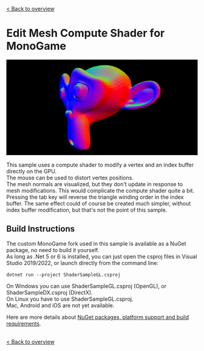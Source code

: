 [< Back to overview](https://github.com/cpt-max/MonoGame-Shader-Samples/tree/overview)

# Edit Mesh Compute Shader for MonoGame

![Screenshots](https://github.com/cpt-max/MonoGame-Shader-Samples/blob/overview/Screenshots/EditMesh.jpg?raw=true)

This sample uses a compute shader to modify a vertex and an index buffer directly on the GPU.<br>
The mouse can be used to distort vertex positions.<br>
The mesh normals are visualized, but they don't update in response to mesh modifications. This would complicate the compute shader quite a bit.<br>
Pressing the tab key will reverse the triangle winding order in the index buffer. The same effect could of course be created much simpler, without index buffer modification, but that's not the point of this sample.


## Build Instructions
The custom MonoGame fork used in this sample is available as a NuGet package, no need to build it yourself.<br>
As long as .Net 5 or 6 is installed, you can just open the csproj files in Visual Studio 2019/2022, or launch directly from the command line:
```
dotnet run --project ShaderSampleGL.csproj
```
On Windows you can use ShaderSampleGL.csproj (OpenGL), or ShaderSampleDX.csproj (DirectX).<br>
On Linux you have to use ShaderSampleGL.csproj.<br>
Mac, Android and iOS are not yet available.

Here are more details about [NuGet packages, platform support and build requirements](https://github.com/cpt-max/Docs/blob/master/Build%20Requirements.md).
<br><br>

[< Back to overview](https://github.com/cpt-max/MonoGame-Shader-Samples/tree/overview)




